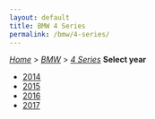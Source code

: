 ```yaml
---
layout: default
title: BMW 4 Series
permalink: /bmw/4-series/
---
```

[*Home*](/) > [*BMW*](/bmw/) > [*4 Series*](/bmw/4-series/)
**Select year**
- [2014](/bmw/4-series/2014/)
- [2015](/bmw/4-series/2015/)
- [2016](/bmw/4-series/2016/)
- [2017](/bmw/4-series/2017/)